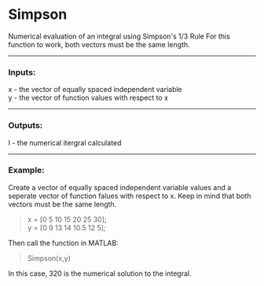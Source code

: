# Simpson
Numerical evaluation of an integral using Simpson's 1/3 Rule
For this function to work, both vectors must be the same length.

---
### Inputs:
x - the vector of equally spaced independent variable  
y - the vector of function values with respect to x

---
### Outputs:
I - the numerical itergral calculated

---
### Example:
Create a vector of equally spaced independent variable values and a seperate vector of function falues with respect to x. Keep in mind that both vectors must be the same length.
> x = [0 5 10 15 20 25 30];  
> y = [0 9 13 14 10.5 12 5];

Then call the function in MATLAB:
> Simpson(x,y)

In this case, $320$ is the numerical solution to the integral.

